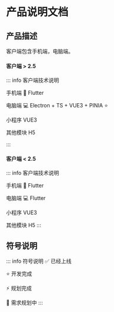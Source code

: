 # 产品说明文档

## 产品描述

客户端包含手机端，电脑端。

#### 客户端 > 2.5

::: info 客户端技术说明

手机端  📱 Flutter

电脑端  💻  Electron + TS + VUE3 + PINIA ⭐️

小程序 VUE3

其他模块 H5

:::


#### 客户端 < 2.5


::: info 客户端技术说明

手机端 📱 Flutter

电脑端 💻 Flutter

小程序 VUE3

其他模块 H5
:::



## 符号说明

::: info 符号说明
✅ 已经上线

⭐️ 开发完成

⚡ 规划完成

💌 需求规划中
:::



